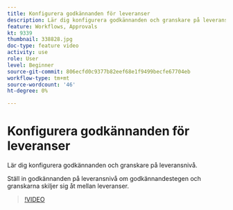```yaml
---
title: Konfigurera godkännanden för leveranser
description: Lär dig konfigurera godkännanden och granskare på leveransnivå.
feature: Workflows, Approvals
kt: 9339
thumbnail: 338828.jpg
doc-type: feature video
activity: use
role: User
level: Beginner
source-git-commit: 806ecfd0c9377b82eef68e1f9499becfe67704eb
workflow-type: tm+mt
source-wordcount: '46'
ht-degree: 0%

---
```



# Konfigurera godkännanden för leveranser

Lär dig konfigurera godkännanden och granskare på leveransnivå.  

Ställ in godkännanden på leveransnivå om godkännandestegen och granskarna skiljer sig åt mellan leveranser.

>[!VIDEO](https://video.tv.adobe.com/v/338828?quality=12)

